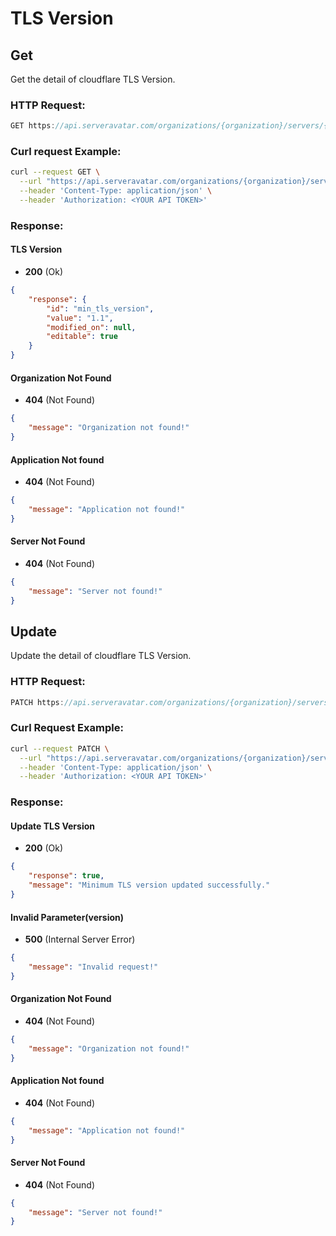# TLS Version

## Get

Get the detail of cloudflare TLS Version.

### HTTP Request:

```js
GET https://api.serveravatar.com/organizations/{organization}/servers/{server}/applications/{application}/dns-manager/ssl/tls-version
```

### Curl request Example:

```sh
curl --request GET \
  --url "https://api.serveravatar.com/organizations/{organization}/servers/{server}/applications/{application}/dns-manager/ssl/tls-version" \
  --header 'Content-Type: application/json' \
  --header 'Authorization: <YOUR API TOKEN>'
```

### Response:

#### TLS Version

- __200__ (Ok)

``` json
{
    "response": {
        "id": "min_tls_version",
        "value": "1.1",
        "modified_on": null,
        "editable": true
    }
}

```

#### Organization Not Found
- __404__ (Not Found)

```json
{
    "message": "Organization not found!"
}
```

#### Application Not found
- __404__ (Not Found)

```json
{
    "message": "Application not found!"
}
```

#### Server Not Found
- __404__ (Not Found)

```json
{
    "message": "Server not found!"
}
```

## Update

Update the detail of cloudflare TLS Version.

### HTTP Request:

```js
PATCH https://api.serveravatar.com/organizations/{organization}/servers/{server}/applications/{application}/dns-manager/ssl/tls-version/{version :1.0/1.1/1.2/1.3}
```

### Curl Request Example:

```sh
curl --request PATCH \
  --url "https://api.serveravatar.com/organizations/{organization}/servers/{server}/applications/{application}/dns-manager/ssl/tls-version/1.1" \
  --header 'Content-Type: application/json' \
  --header 'Authorization: <YOUR API TOKEN>' 
```

### Response:

#### Update TLS Version

- __200__ (Ok)

``` json
{
    "response": true,
    "message": "Minimum TLS version updated successfully."
}
```

#### Invalid Parameter(version)
- __500__ (Internal Server Error)

```json
{
    "message": "Invalid request!"
}
```

#### Organization Not Found
- __404__ (Not Found)

```json
{
    "message": "Organization not found!"
}
```

#### Application Not found
- __404__ (Not Found)

```json
{
    "message": "Application not found!"
}
```

#### Server Not Found
- __404__ (Not Found)

```json
{
    "message": "Server not found!"
}
```

